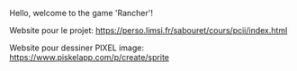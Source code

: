 Hello, welcome to the game 'Rancher'!

Website pour le projet: https://perso.limsi.fr/sabouret/cours/pcii/index.html

Website pour dessiner PIXEL image: https://www.piskelapp.com/p/create/sprite
